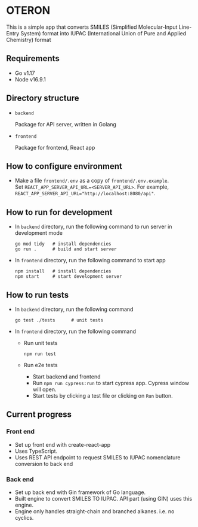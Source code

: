 # OTERON

This is a simple app that converts SMILES (Simplified Molecular-Input Line-Entry System) format into IUPAC (International Union of Pure and Applied Chemistry) format

## Requirements

- Go v1.17
- Node v16.9.1

## Directory structure

- `backend`

  Package for API server, written in Golang

- `frontend`

  Package for frontend, React app

## How to configure environment

- Make a file `frontend/.env` as a copy of `frontend/.env.example`. \
  Set `REACT_APP_SERVER_API_URL=<SERVER_API_URL>`. For example, `REACT_APP_SERVER_API_URL="http://localhost:8080/api"`.

## How to run for development

- In `backend` directory, run the following command to run server in development mode

  ```
  go mod tidy   # install dependencies
  go run .      # build and start server
  ```

- In `frontend` directory, run the following command to start app

  ```
  npm install   # install dependencies
  npm start     # start development server
  ```

## How to run tests

- In `backend` directory, run the following command

  ```
  go test ./tests      # unit tests
  ```

- In `frontend` directory, run the following command

  - Run unit tests
    ```
    npm run test
    ```
  - Run e2e tests

    - Start backend and frontend
    - Run `npm run cypress:run` to start cypress app. Cypress window will open.
    - Start tests by clicking a test file or clicking on `Run` button.

## Current progress

### Front end

- Set up front end with create-react-app
- Uses TypeScript.
- Uses REST API endpoint to request SMILES to IUPAC nomenclature conversion to back end

### Back end

- Set up back end with Gin framework of Go language.
- Built engine to convert SMILES TO IUPAC. API part (using GIN) uses this engine.
- Engine only handles straight-chain and branched alkanes. i.e. no cyclics.
